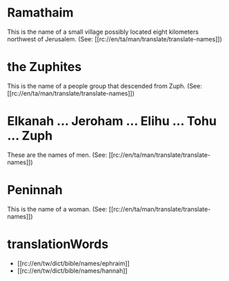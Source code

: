 # Ramathaim

This is the name of a small village possibly located eight kilometers northwest of Jerusalem. (See: [[rc://en/ta/man/translate/translate-names]])

# the Zuphites

This is the name of a people group that descended from Zuph. (See: [[rc://en/ta/man/translate/translate-names]])

# Elkanah ... Jeroham ... Elihu ... Tohu ... Zuph

These are the names of men. (See: [[rc://en/ta/man/translate/translate-names]])

# Peninnah

This is the name of a woman. (See: [[rc://en/ta/man/translate/translate-names]])

# translationWords

* [[rc://en/tw/dict/bible/names/ephraim]]
* [[rc://en/tw/dict/bible/names/hannah]]